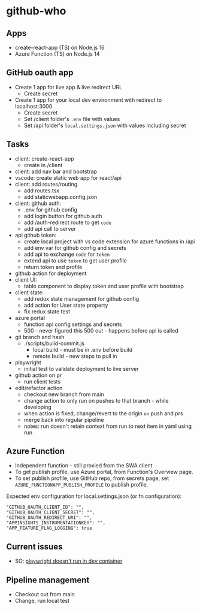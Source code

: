 # github-who

## Apps

* create-react-app (TS) on Node.js 16
* Azure Function (TS) on Node.js 14

## GitHub oauth app

* Create 1 app for live app & live redirect URL
    * Create secret
* Create 1 app for your local dev environment with redirect to localhost:3000
    * Create secret
    * Set /client folder's `.env` file with values
    * Set /api folder's `local.settings.json` with values including secret

## Tasks

* client: create-react-app
    * create in /client
* client: add nav bar and bootstrap
* vscode: create static web app for react/api
* client: add routes/routing
    * add routes.tsx
    * add staticwebapp.config.json
* client: github auth:
    * .env for github config
    * add login button for github auth
    * add /auth-redirect route to get `code`
    * add api call to server
* api github token: 
    * create local project with vs code extension for azure functions in /api
    * add env var for github config and secrets
    * add api to exchange `code` for `token` 
    * extend api to use `token` to get user profile
    * return token and profile
* github action for deployment
* client UI: 
    * table component to display token and user profile with bootstrap
* client state: 
    * add redux state management for github config
    * add action for User state property
    * fix redux state test
* azure portal
    * function api config settings and secrets
    * 500 - never figured this 500 out - happens before api is called
* git branch and hash 
    * ./scripts/build-commit.js
        * local build - must be in .env before build
        * remote build - new steps to pull in 
* playwright
    * initial test to validate deployment to live server
* github action on pr
    * run client tests
* edit/refactor action
    * checkout new branch from main
    * change action to only run on pushes to that branch - while developing
    * when action is fixed, change/revert to the origin `on` push and prs
    * merge back into regular pipeline
    * notes: run doesn't retain context from run to next item in yaml using run

## Azure Function

* Independent function - still proxied from the SWA client 
* To get publish profile, use Azure portal, from Function's Overview page.
* To set publish profile, use GitHub repo, from secrets page, set `AZURE_FUNCTIONAPP_PUBLISH_PROFILE` to publish profile.

Expected env configuration for local.settings.json (or fn configuration): 

```text
"GITHUB_OAUTH_CLIENT_ID": "",
"GITHUB_OAUTH_CLIENT_SECRET": "",
"GITHUB_OAUTH_REDIRECT_URI": "",
"APPINSIGHTS_INSTRUMENTATIONKEY": "",
"APP_FEATURE_FLAG_LOGGING": true
```

## Current issues

* SO: [playwright doesn't run in dev container](https://stackoverflow.com/questions/70500141/playwright-wont-run-in-vscode-dev-container-on-mac)

## Pipeline management

* Checkout out from main
* Change, run local test
